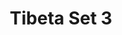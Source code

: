 ---
title: Tibeta Set 3
image_primary: img/TIBETA_01-02-03_Cobre.jpg
description: "TIBETA%20is%20a%20family%20of%20pendant%20lights%20made%20of%20a%20spun%20aluminum%20body.%20It%20is%20available%20in%20three%20different%20sizes%20and%20shapes%20which%20can%20be%20used%20either%A0individually%20or%20in%20groups%20of%20three%20or%20more%20units%20according%20to%20client%u2019s%20needs.%20Tibeta%20includes%20a%20LED%20module%20inside%2C%20which%20provides%20direct%20bottom%20light.%0A%0A%0A%0A"
designer: Christophe Mathieu
image_thumb: img/Tibeta-01_1x1.jpg
href: https://www.bover.es/en/lamp/tibeta-set-3/
tags: 
  - bover
  - Indoor
  - Pendant
  - indoor-lamps
category: indoor-lamps
subtitle: 
manufacturer: Bover
slug: /manufacturers/bover/indoor-lamps/christophe-mathieu-tibeta-set-3
---
